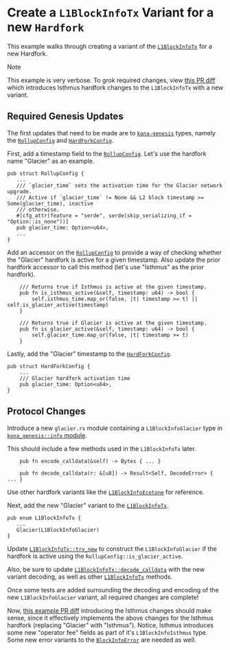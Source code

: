 # Create a `L1BlockInfoTx` Variant for a new `Hardfork`

This example walks through creating a variant of the [`L1BlockInfoTx`][info-tx]
for a new Hardfork.

> [!NOTE]
>
> This example is very verbose.
> To grok required changes, view [this PR diff][pr-diff]
> which introduces Isthmus hardfork changes to the `L1BlockInfoTx` with a new variant.


## Required Genesis Updates

The first updates that need to be made are to [`kona-genesis`][genesis]
types, namely the [`RollupConfig`][rc] and [`HardForkConfig`][hfc].

First, add a timestamp field to the [`RollupConfig`][rc]. Let's use the
hardfork name "Glacier" as an example.

```rust,ignore
pub struct RollupConfig {
   ...
   /// `glacier_time` sets the activation time for the Glacier network upgrade.
   /// Active if `glacier_time` != None && L2 block timestamp >= Some(glacier_time), inactive
   /// otherwise.
   #[cfg_attr(feature = "serde", serde(skip_serializing_if = "Option::is_none"))]
   pub glacier_time: Option<u64>,
   ...
}
```

Add an accessor on the [`RollupConfig`][rc] to provide a way of checking whether the
"Glacier" hardfork is active for a given timestamp. Also update the prior hardfork
accessor to call this method (let's use "Isthmus" as the prior hardfork).

```rust,ignore
    /// Returns true if Isthmus is active at the given timestamp.
    pub fn is_isthmus_active(&self, timestamp: u64) -> bool {
        self.isthmus_time.map_or(false, |t| timestamp >= t) || self.is_glacier_active(timestamp)
    }

    /// Returns true if Glacier is active at the given timestamp.
    pub fn is_glacier_active(&self, timestamp: u64) -> bool {
        self.glacier_time.map_or(false, |t| timestamp >= t)
    }
```

Lastly, add the "Glacier" timestamp to the [`HardForkConfig`][hfc].

```rust,ignore
pub struct HardForkConfig {
    ...
    /// Glacier hardfork activation time
    pub glacier_time: Option<u64>,
}
```


## Protocol Changes

Introduce a new `glacier.rs` module containing a `L1BlockInfoGlacier` type
in [`kona_genesis::info` module][info-mod].

This should include a few methods used in the `L1BlockInfoTx` later.

```rust,ignore
    pub fn encode_calldata(&self) -> Bytes { ... }

    pub fn decode_calldata(r: &[u8]) -> Result<Self, DecodeError> { ... }
```

Use other hardfork variants like the [`L1BlockInfoEcotone`][ecotone]
for reference.

Next, add the new "Glacier" variant to the [`L1BlockInfoTx`][info-tx].

```rust,ignore
pub enum L1BlockInfoTx {
   ...
   Glacier(L1BlockInfoGlacier)
}
```

Update [`L1BlockInfoTx::try_new`][try-new] to construct the `L1BlockInfoGlacier`
if the hardfork is active using the `RollupConfig::is_glacier_active`.

Also, be sure to update [`L1BlockInfoTx::decode_calldata`][decode-calldata]
with the new variant decoding, as well as other [`L1BlockInfoTx`][info-tx]
methods.

Once some tests are added surrounding the decoding and encoding of the new
`L1BlockInfoGlacier` variant, all required changes are complete!

Now, [this example PR diff][pr-diff] introducing the Isthmus changes should
make sense, since it effectively implements the above changes for the Isthmus
hardfork (replacing "Glacier" with "Isthmus"). Notice, Isthmus introduces
some new "operator fee" fields as part of it's `L1BlockInfoIsthmus` type.
Some new error variants to the [`BlockInfoError`][bie] are needed as well.


<!-- Links -->

[bie]: https://docs.rs/kona-protocol/latest/kona_protocol/enum.BlockInfoError.html
[pr-diff]: https://github.com/alloy-rs/op-alloy/pull/130/files
[decode-calldata]: https://docs.rs/kona-protocol/latest/kona_protocol/enum.L1BlockInfoTx.html#method.decode_calldata
[try-new]: https://docs.rs/kona-protocol/latest/kona_protocol/enum.L1BlockInfoTx.html#method.try_new
[ecotone]: https://github.com/op-rs/kona/blob/main/crates/protocol/src/info/ecotone.rs
[info-mod]: https://github.com/op-rs/kona/blob/main/crates/protocol/src/info/mod.rs
[genesis]: https://docs.rs/kona-genesis/latest/kona_genesis/index.html
[rc]: https://docs.rs/kona-genesis/latest/kona_genesis/struct.RollupConfig.html
[hfc]: https://docs.rs/kona-genesis/latest/kona_genesis/struct.HardForkConfig.html
[info-tx]: https://docs.rs/kona-protocol/latest/kona_protocol/enum.L1BlockInfoTx.html
